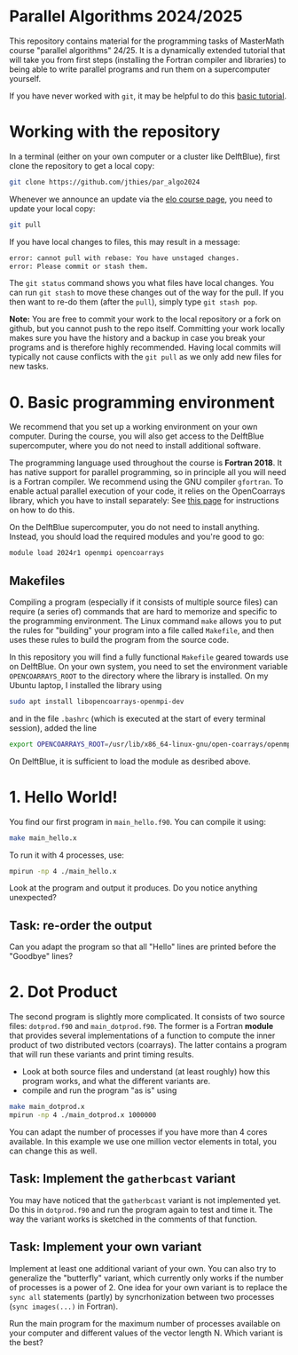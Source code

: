 # Parallel Algorithms 2024/2025

This repository contains material for the programming tasks of MasterMath course "parallel algorithms" 24/25.
It is a dynamically extended tutorial that will take you from first steps (installing the Fortran compiler and libraries)
to being able to write parallel programs and run them on a supercomputer yourself.

If you have never worked with ``git``, it may be helpful to do this [basic tutorial](https://product.hubspot.com/blog/git-and-github-tutorial-for-beginners).

# Working with the repository

In a terminal (either on your own computer or a cluster like DelftBlue),
first clone the repository to get a local copy:
```bash
git clone https://github.com/jthies/par_algo2024
```

Whenever we announce an update via the [elo course page](https://elo.mastermath.nl/course/view.php?id=1065),
you need to update your local copy:
```bash
git pull
```
If you have local changes to files, this may result in a message:
```bash
error: cannot pull with rebase: You have unstaged changes.
error: Please commit or stash them.
```
The ``git status`` command shows you what files have local changes.
You can run ``git stash`` to move these changes out of the way for the pull.
If you then want to re-do them (after the ``pull``), simply type ``git stash pop``.

**Note:** You are free to commit your work to the local repository or a fork on github,
but you cannot push to the repo itself. Committing your work locally makes sure you have
the history and a backup in case you break your programs and is therefore highly recommended.
Having local commits will typically not cause conflicts with the ``git pull`` as we only
add new files for new tasks.

# 0. Basic programming environment

We recommend that you set up a working environment on your own computer.
During the course, you will also get access to the DelftBlue supercomputer,
where you do not need to install additional software.

The programming language used throughout the course is **Fortran 2018**. It has native support for
parallel programming, so in principle all you will need is a Fortran compiler.
We recommend using the GNU compiler ``gfortran``. To enable actual parallel execution of your code,
it relies on the OpenCoarrays library, which you have to install separately:
See [this page](http://www.opencoarrays.org/) for instructions on how to do this.

On the DelftBlue supercomputer, you do not need to install anything. Instead, you should load the required modules
and you're good to go:
```bash
module load 2024r1 openmpi opencoarrays
```
## Makefiles

Compiling a program (especially if it consists of multiple source files)
can require (a series of) commands that are hard to memorize and specific
to the programming environment. The Linux command ``make`` allows you to put the
rules for "building" your program into a file called ``Makefile``, and then uses
these rules to build the program from the source code.

In this repository you will find a fully functional ``Makefile`` geared towards
use on DelftBlue. On your own system, you need to set the environment variable ``OPENCOARRAYS_ROOT``
to the directory where the library is installed. On my Ubuntu laptop, I installed the library using
```bash
sudo apt install libopencoarrays-openmpi-dev
```
and in the file ``.bashrc`` (which is executed at the start of every terminal session), added the line
```bash
export OPENCOARRAYS_ROOT=/usr/lib/x86_64-linux-gnu/open-coarrays/openmpi/
```
On DelftBlue, it is sufficient to load the module as desribed above.

# 1. Hello World!

You find our first program in ``main_hello.f90``.
You can compile it using:
```bash
make main_hello.x
```
To run it with 4 processes, use:
```bash
mpirun -np 4 ./main_hello.x
```
Look at the program and output it produces.
Do you notice anything unexpected?

## Task: re-order the output

Can you adapt the program so that all "Hello" lines are printed before the "Goodbye" lines?

# 2. Dot Product

The second program is slightly more complicated. It consists of two source files: ``dotprod.f90``
and ``main_dotprod.f90``. The former is a Fortran __module__ that provides several implementations
of a function to compute the inner product of two distributed vectors (coarrays). The latter contains
a program that will run these variants and print timing results.

- Look at both source files and understand (at least roughly) how this program works, and what the different
variants are.
- compile and run the program "as is" using
```bash
make main_dotprod.x
mpirun -np 4 ./main_dotprod.x 1000000
```
You can adapt the number of processes if you have more than 4 cores available. In this example we use one million vector elements in total,
you can change this as well.

## Task: Implement the ``gatherbcast`` variant

You may have noticed that the ``gatherbcast`` variant is not implemented yet.
Do this in ``dotprod.f90`` and run the program again to test and time it.
The way the variant works is sketched in the comments of that function.

## Task: Implement your own variant

Implement at least one additional variant of your own. You can also try to generalize the "butterfly"
variant, which currently only works if the number of processes is a power of 2.
One idea for your own variant is to replace the ``sync all`` statements (partly) by syncrhonization between two processes (``sync images(...)`` in Fortran).

Run the main program for the maximum number of processes available on your computer and different values of the vector length N.
Which variant is the best?

